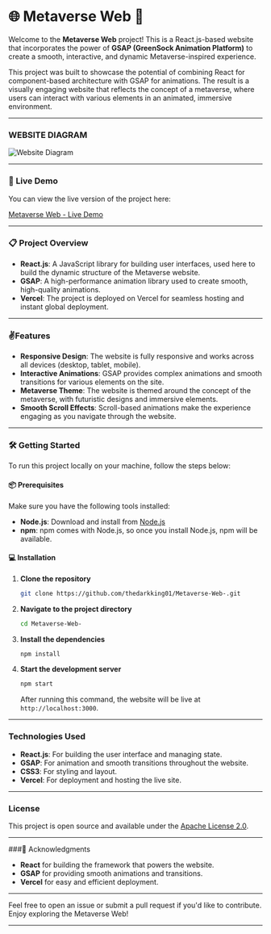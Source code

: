 # 🌐 Metaverse Web 🚀

Welcome to the **Metaverse Web** project! This is a React.js-based website that incorporates the power of **GSAP (GreenSock Animation Platform)** to create a smooth, interactive, and dynamic Metaverse-inspired experience.

This project was built to showcase the potential of combining React for component-based architecture with GSAP for animations. The result is a visually engaging website that reflects the concept of a metaverse, where users can interact with various elements in an animated, immersive environment.

---

### WEBSITE DIAGRAM
![Website Diagram](https://github.com/user-attachments/assets/958bba47-ce0b-4db2-920e-4750380d790d)


---

### 🔗 Live Demo
You can view the live version of the project here:

[Metaverse Web - Live Demo](https://metaverseweb.vercel.app/)

---

### 📋 Project Overview

- **React.js**: A JavaScript library for building user interfaces, used here to build the dynamic structure of the Metaverse website.
- **GSAP**: A high-performance animation library used to create smooth, high-quality animations.
- **Vercel**: The project is deployed on Vercel for seamless hosting and instant global deployment.

---

### ✌️Features

- **Responsive Design**: The website is fully responsive and works across all devices (desktop, tablet, mobile).
- **Interactive Animations**: GSAP provides complex animations and smooth transitions for various elements on the site.
- **Metaverse Theme**: The website is themed around the concept of the metaverse, with futuristic designs and immersive elements.
- **Smooth Scroll Effects**: Scroll-based animations make the experience engaging as you navigate through the website.
  
---

### 🛠️ Getting Started

To run this project locally on your machine, follow the steps below:

#### 📦 Prerequisites

Make sure you have the following tools installed:

- **Node.js**: Download and install from [Node.js](https://nodejs.org/)
- **npm**: npm comes with Node.js, so once you install Node.js, npm will be available.

#### 💻 Installation

1. **Clone the repository**

   ```bash
   git clone https://github.com/thedarkking01/Metaverse-Web-.git
   ```

2. **Navigate to the project directory**

   ```bash
   cd Metaverse-Web-
   ```

3. **Install the dependencies**

   ```bash
   npm install
   ```

4. **Start the development server**

   ```bash
   npm start
   ```

   After running this command, the website will be live at `http://localhost:3000`.

---

### Technologies Used

- **React.js**: For building the user interface and managing state.
- **GSAP**: For animation and smooth transitions throughout the website.
- **CSS3**: For styling and layout.
- **Vercel**: For deployment and hosting the live site.

---

### License

This project is open source and available under the [Apache License 2.0](https://github.com/thedarkking01/Metaverse-Web-/blob/main/LICENSE).

---

###🙏 Acknowledgments

- **React** for building the framework that powers the website.
- **GSAP** for providing smooth animations and transitions.
- **Vercel** for easy and efficient deployment.

---

Feel free to open an issue or submit a pull request if you'd like to contribute. Enjoy exploring the Metaverse Web!

---
